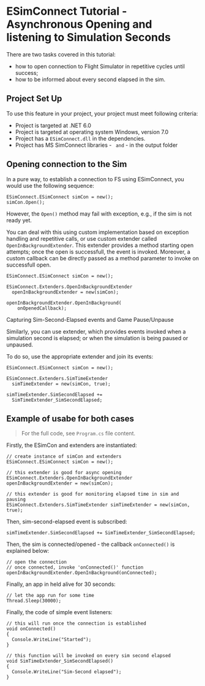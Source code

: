 # ESimConnect Tutorial - Asynchronous Opening and listening to Simulation Seconds

There are two tasks covered in this tutorial:
* how to open connection to Flight Simulator in repetitive cycles until success;
* how to be informed about every second elapsed in the sim.

## Project Set Up

To use this feature in your project, your project must meet following criteria:
* Project is targeted at .NET 6.0
* Project is targeted at operating system Windows, version 7.0
* Project has a `ESimConnect.dll` in the dependencies.
* Project has MS SimConnect libraries - ``  and ``  - in the output folder

## Opening connection to the Sim

In a pure way, to establish a connection to FS using ESimConnect, you would use the following sequence:

```;
ESimConnect.ESimConnect simCon = new();
simCon.Open();
```

However, the `Open()` method may fail with exception, e.g., if the sim is not ready yet.

You can deal with this using custom implementation based on exception handling and repetitive calls, or use custom extender called `OpenInBackgroundExtender`. This extender provides a method starting open attempts; once the open is successfull, the event is invoked. Moreover, a custom callback can be directly passed as a method parameter to invoke on successfull open.

```
ESimConnect.ESimConnect simCon = new();

ESimConnect.Extenders.OpenInBackgroundExtender 
  openInBackgroundExtender = new(simCon);

openInBackgroundExtender.OpenInBackground(
    onOpenedCallback);
```

Capturing Sim-Second-Elapsed events and Game Pause/Unpause

Similarly, you can use extender, which provides events invoked when a simulation second is elapsed; or when the simulation is being paused or unpaused.

To do so, use the appropriate extender and join its events:
```
ESimConnect.ESimConnect simCon = new();

ESimConnect.Extenders.SimTimeExtender 
  simTimeExtender = new(simCon, true);

simTimeExtender.SimSecondElapsed += 
  SimTimeExtender_SimSecondElapsed;
```

## Example of usabe for both cases

> For the full code, see `Program.cs` file content.

Firstly, the ESimCon and extenders are instantiated:
```
// create instance of simCon and extenders
ESimConnect.ESimConnect simCon = new();

// this extender is good for async opening
ESimConnect.Extenders.OpenInBackgroundExtender openInBackgroundExtender = new(simCon);

// this extender is good for monitoring elapsed time in sim and pausing
ESimConnect.Extenders.SimTimeExtender simTimeExtender = new(simCon, true);

```

Then, sim-second-elapsed event is subscribed:
```
simTimeExtender.SimSecondElapsed += SimTimeExtender_SimSecondElapsed;
```

Then, the sim is connected/opened - the callback `onConnected()` is explained below:

```
// open the connection
// once connected, invoke 'onConnected()' function
openInBackgroundExtender.OpenInBackground(onConnected);
``` 

Finally, an app in held alive for 30 seconds:
```
// let the app run for some time
Thread.Sleep(30000);
```

Finally, the code of simple event listeners:
```
// this will run once the connection is established
void onConnected()
{
  Console.WriteLine("Started");
}

// this function will be invoked on every sim second elapsed
void SimTimeExtender_SimSecondElapsed()
{
  Console.WriteLine("Sim-Second elapsed");
}
```